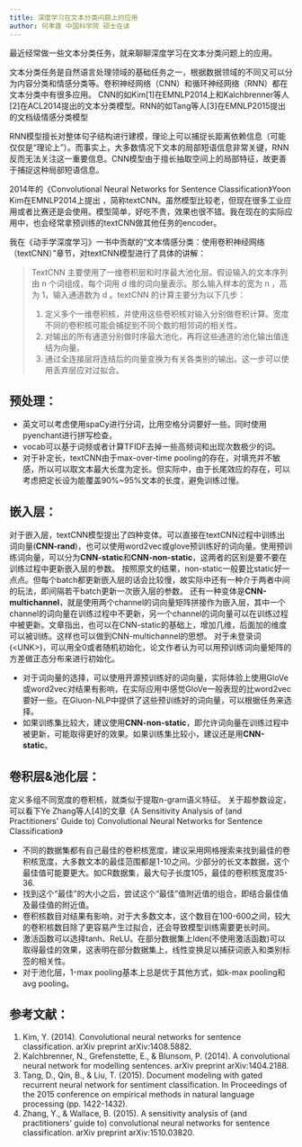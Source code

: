 ```yaml
---
title: 深度学习在文本分类问题上的应用
author: 何孝霆 中国科学院 硕士在读
---
```



最近经常做一些文本分类任务，就来聊聊深度学习在文本分类问题上的应用。

文本分类任务是自然语言处理领域的基础任务之一，根据数据领域的不同又可以分为内容分类和情感分类等。卷积神经网络（CNN）和循环神经网络（RNN）都在文本分类中有很多应用。
CNN的如Kim[1]在EMNLP2014上和Kalchbrenner等人[2]在ACL2014提出的文本分类模型。RNN的如Tang等人[3]在EMNLP2015提出的文档级情感分类模型

RNN模型擅长对整体句子结构进行建模，理论上可以捕捉长距离依赖信息（可能仅仅是“理论上”）。而事实上，大多数情况下文本的局部短语信息非常关键，RNN反而无法关注这一重要信息。CNN模型由于擅长抽取空间上的局部特征，故更善于捕捉这种局部短语信息。

2014年的《Convolutional Neural Networks for Sentence Classification》Yoon Kim在EMNLP2014上提出 ，简称textCNN。虽然模型比较老，但现在很多工业应用或者比赛还是会使用。模型简单，好吃不贵，效果也很不错。我在现在的实际应用中，也会经常拿预训练的textCNN做其他任务的encoder。

我在《动手学深度学习》一书中贡献的“文本情感分类：使用卷积神经网络（textCNN）”章节，对textCNN模型进行了具体的讲解：
> TextCNN 主要使用了一维卷积层和时序最大池化层。假设输入的文本序列由  n  个词组成，每个词用  d  维的词向量表示。那么输入样本的宽为  n ，高为 1，输入通道数为  d 。textCNN 的计算主要分为以下几步：
> 1. 定义多个一维卷积核，并使用这些卷积核对输入分别做卷积计算。宽度不同的卷积核可能会捕捉到不同个数的相邻词的相关性。
> 2. 对输出的所有通道分别做时序最大池化，再将这些通道的池化输出值连结为向量。
> 3. 通过全连接层将连结后的向量变换为有关各类别的输出。这一步可以使用丢弃层应对过拟合。

## 预处理：
* 英文可以考虑使用spaCy进行分词，比用空格分词要好一些。同时使用pyenchant进行拼写检查。
* vocab可以基于词频或者计算TFIDF去掉一些高频词和出现次数极少的词。
* 对于补定长，textCNN由于max-over-time pooling的存在，对填充并不敏感，所以可以取文本最大长度为定长。但实际中，由于长尾效应的存在，可以考虑把定长设为能覆盖90%~95%文本的长度，避免训练过慢。

## 嵌入层：
对于嵌入层，textCNN模型提出了四种变体。可以直接在textCNN过程中训练出词向量(**CNN-rand**)，也可以使用word2vec或glove预训练好的词向量。使用预训练词向量，可以分为**CNN-static**和**CNN-non-static**，这两者的区别是要不要在训练过程中更新嵌入层的参数。
按照原文的结果，non-static一般要比static好一点点。但每个batch都更新嵌入层的话会比较慢，故实际中还有一种介于两者中间的玩法，即间隔若干batch更新一次嵌入层的参数。
还有一种变体是**CNN-multichannel**，就是使用两个channel的词向量矩阵拼接作为嵌入层，其中一个channel的词向量在训练过程中不更新，另一个channel的词向量可以在训练过程中被更新。文章指出，也可以在CNN-static的基础上，增加几维，后面加的维度可以被训练。这样也可以做到CNN-multichannel的思想。
对于未登录词(\<UNK>)，可以用全0或者随机初始化，论文作者认为可以用预训练词向量矩阵的方差做正态分布来进行初始化。

* 对于词向量的选择，可以使用开源预训练好的词向量，实际体验上使用GloVe或word2vec对结果有影响，在实际应用中感觉GloVe一般表现的比word2vec要好一些。在Gluon-NLP中提供了这些预训练好的词向量，可以根据任务来选择。
* 如果训练集比较大，建议使用**CNN-non-static**，即允许词向量在训练过程中被更新，可能取得更好的效果。如果训练集比较小，建议还是用**CNN-static**。

## 卷积层&池化层：

定义多组不同宽度的卷积核，就类似于提取n-gram语义特征。
关于超参数设定，可以看下Ye Zhang等人[4]的文章《A Sensitivity Analysis of (and Practitioners' Guide to) Convolutional Neural Networks for Sentence Classification》
* 不同的数据集都有自己最佳的卷积核宽度，建议采用网格搜索来找到最佳的卷积核宽度，大多数文本的最佳范围都是1-10之间。少部分的长文本数据，这个最佳值可能要更大。如CR数据集，最大句子长度105，最佳的卷积核宽度35-36.
* 找到这个“最佳”的大小之后，尝试这个“最佳”值附近值的组合，即结合最佳值及最佳值的附近值。
* 卷积核数目对结果有影响，对于大多数文本，这个数目在100-600之间，较大的卷积核数目除了更容易产生过拟合，还会导致模型训练需要更长时间。
* 激活函数可以选择tanh、ReLU。在部分数据集上Iden(不使用激活函数)可以取得最佳的效果，这表明在部分数据集上，线性变换足以捕获词嵌入和类别标签的相关性。
* 对于池化层，1-max pooling基本上总是优于其他方式，如k-max pooling和avg pooling。


## 参考文献：
1. Kim, Y. (2014). Convolutional neural networks for sentence classification. arXiv preprint arXiv:1408.5882.
2. Kalchbrenner, N., Grefenstette, E., & Blunsom, P. (2014). A convolutional neural network for modelling sentences. arXiv preprint arXiv:1404.2188.
3. Tang, D., Qin, B., & Liu, T. (2015). Document modeling with gated recurrent neural network for sentiment classification. In Proceedings of the 2015 conference on empirical methods in natural language processing (pp. 1422-1432).
4. Zhang, Y., & Wallace, B. (2015). A sensitivity analysis of (and practitioners' guide to) convolutional neural networks for sentence classification. arXiv preprint arXiv:1510.03820.
